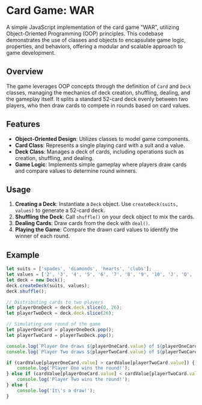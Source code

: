 # Card Game: WAR

A simple JavaScript implementation of the card game "WAR", utilizing Object-Oriented Programming (OOP) principles. This codebase demonstrates the use of classes and objects to encapsulate game logic, properties, and behaviors, offering a modular and scalable approach to game development.

## Overview

The game leverages OOP concepts through the definition of `Card` and `Deck` classes, managing the mechanics of deck creation, shuffling, dealing, and the gameplay itself. It splits a standard 52-card deck evenly between two players, who then draw cards to compete in rounds based on card values.

## Features

- **Object-Oriented Design**: Utilizes classes to model game components.
- **Card Class**: Represents a single playing card with a suit and a value.
- **Deck Class**: Manages a deck of cards, including operations such as creation, shuffling, and dealing.
- **Game Logic**: Implements simple gameplay where players draw cards and compare values to determine round winners.

## Usage

1. **Creating a Deck**: Instantiate a `Deck` object. Use `createDeck(suits, values)` to generate a 52-card deck.
2. **Shuffling the Deck**: Call `shuffle()` on your deck object to mix the cards.
3. **Dealing Cards**: Draw cards from the deck with `deal()`.
4. **Playing the Game**: Compare the drawn card values to identify the winner of each round.

## Example

```javascript
let suits = ['spades', 'diamonds', 'hearts', 'clubs'];
let values = ['2', '3', '4', '5', '6', '7', '8', '9', '10', 'J', 'Q', 'K', 'A'];
let deck = new Deck();
deck.createDeck(suits, values);
deck.shuffle();

// Distributing cards to two players
let playerOneDeck = deck.deck.slice(0, 26);
let playerTwoDeck = deck.deck.slice(26);

// Simulating one round of the game
let playerOneCard = playerOneDeck.pop();
let playerTwoCard = playerTwoDeck.pop();

console.log(`Player One draws ${playerOneCard.value} of ${playerOneCard.suit}`);
console.log(`Player Two draws ${playerTwoCard.value} of ${playerTwoCard.suit}`);

if (cardValue[playerOneCard.value] > cardValue[playerTwoCard.value]) {
    console.log('Player One wins the round!');
} else if (cardValue[playerOneCard.value] < cardValue[playerTwoCard.value]) {
    console.log('Player Two wins the round!');
} else {
    console.log('It\'s a draw!');
}
